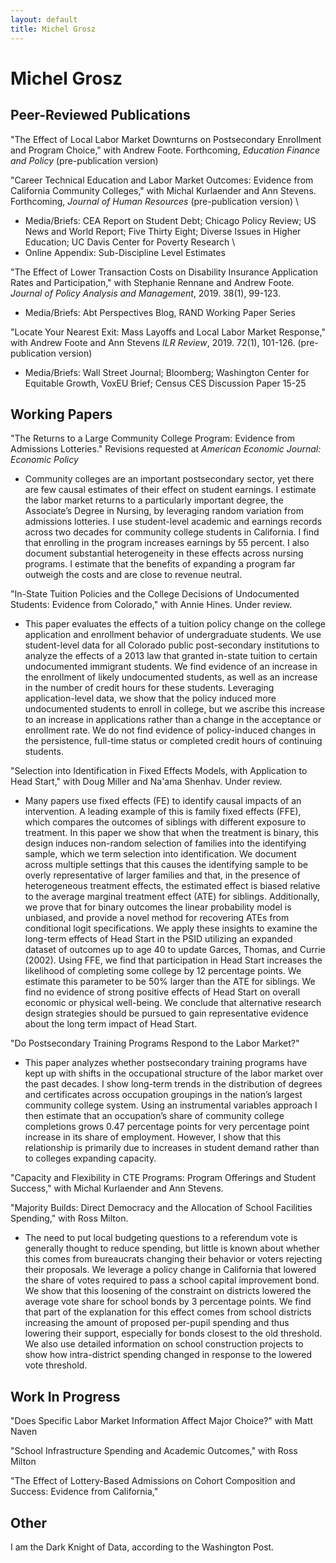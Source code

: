 ```yaml
---
layout: default
title: Michel Grosz
---
```

<div class="blurb">
	<h1>Michel Grosz</h1>
</div><!-- /.blurb -->



## Peer-Reviewed Publications

"The Effect of Local Labor Market Downturns on Postsecondary Enrollment and Program Choice," with Andrew Foote. Forthcoming, *Education Finance and Policy* (pre-publication version)


"Career Technical Education and Labor Market Outcomes: Evidence from California Community Colleges," with Michal Kurlaender and Ann Stevens. Forthcoming, *Journal of Human Resources* (pre-publication version) \
* Media/Briefs: CEA Report on Student Debt; Chicago Policy Review; US News and World Report; Five Thirty Eight; Diverse Issues in Higher Education; UC Davis Center for Poverty Research \
* Online Appendix: Sub-Discipline Level Estimates   

"The Effect of Lower Transaction Costs on Disability Insurance Application Rates and Participation," with Stephanie Rennane and Andrew Foote. *Journal of Policy Analysis and Management*, 2019. 38(1), 99-123.
* Media/Briefs: Abt Perspectives Blog, RAND Working Paper Series

"Locate Your Nearest Exit: Mass Layoffs and Local Labor Market Response," with Andrew Foote and Ann Stevens *ILR Review*, 2019. 72(1), 101-126. (pre-publication version)
* Media/Briefs: Wall Street Journal; Bloomberg; Washington Center for Equitable Growth, VoxEU Brief; Census CES Discussion Paper 15-25

## Working Papers

"The Returns to a Large Community College Program: Evidence from Admissions Lotteries." Revisions requested at *American Economic Journal: Economic Policy*
* Community colleges are an important postsecondary sector, yet there are few causal estimates of their effect on student earnings. I estimate the labor market returns to a particularly important degree, the Associate’s Degree in Nursing, by leveraging random variation from admissions lotteries. I use student-level academic and earnings records across two decades for community college students in California. I find that enrolling in the program increases earnings by 55 percent. I also document substantial heterogeneity in these effects across nursing programs. I estimate that the benefits of expanding a program far outweigh the costs and are close to revenue neutral.

"In-State Tuition Policies and the College Decisions of Undocumented Students: Evidence from Colorado," with Annie Hines. Under review.
* This paper evaluates the effects of a tuition policy change on the college application and enrollment behavior of undergraduate students. We use student-level data for all Colorado public post-secondary institutions to analyze the effects of a 2013 law that granted in-state tuition to certain undocumented immigrant students. We find evidence of an increase in the enrollment of likely undocumented students, as well as an increase in the number of credit hours for these students. Leveraging application-level data, we show that the policy induced more undocumented students to enroll in college, but we ascribe this increase to an increase in applications rather than a change in the acceptance or enrollment rate. We do not find evidence of policy-induced changes in the persistence, full-time status or completed credit hours of continuing students.

"Selection into Identification in Fixed Effects Models, with Application to Head Start," with Doug Miller and Na'ama Shenhav. Under review.
* Many papers use fixed effects (FE) to identify causal impacts of an intervention. A leading example of this is family fixed effects (FFE), which compares the outcomes of siblings with different exposure to treatment. In this paper we show that when the treatment is binary, this design induces non-random selection of families into the identifying sample, which we term selection into identification. We document across multiple settings that this causes the identifying sample to be overly representative of larger families and that, in the presence of heterogeneous treatment effects, the estimated effect is biased relative to the average marginal treatment effect (ATE) for siblings. Additionally, we prove that for binary outcomes the linear probability model is unbiased, and provide a novel method for recovering ATEs from conditional logit specifications. We apply these insights to examine the long-term effects of Head Start in the PSID utilizing an expanded dataset of outcomes up to age 40 to update Garces, Thomas, and Currie (2002). Using FFE, we find that participation in Head Start increases the likelihood of completing some college by 12 percentage points. We estimate this parameter to be 50% larger than the ATE for siblings. We find no evidence of strong positive effects of Head Start on overall economic or physical well-being. We conclude that alternative research design strategies should be pursued to gain representative evidence about the long term impact of Head Start.

"Do Postsecondary Training Programs Respond to the Labor Market?"
* This paper analyzes whether postsecondary training programs have kept up with shifts in the occupational structure of the 
labor market over the past decades. I show long-term trends in the distribution of degrees and certificates across occupation groupings in the nation’s largest community college system. Using an instrumental variables approach I then estimate that an occupation’s share of community college completions grows 0.47 percentage points for very percentage point increase in its share of employment. However, I show that this relationship is primarily due to increases in student demand rather than to colleges expanding capacity.

"Capacity and Flexibility in CTE Programs: Program Offerings and Student Success," with Michal Kurlaender and Ann Stevens.

"Majority Builds: Direct Democracy and the Allocation of School Facilities Spending," with Ross Milton.
* The need to put local budgeting questions to a referendum vote is generally thought to reduce spending, but little is known about whether this comes from bureaucrats changing their behavior or voters rejecting their proposals. We leverage a policy change in California that lowered the share of votes required to pass a school capital improvement bond. We show that this loosening of the constraint on districts lowered the average vote share for school bonds by 3 percentage points. We find that part of the explanation for this effect comes from school districts increasing the amount of proposed per-pupil spending and thus lowering their support, especially for bonds closest to the old threshold. We also use detailed information on school construction projects to show how intra-district spending changed in response to the lowered vote threshold. 

## Work In Progress

"Does Specific Labor Market Information Affect Major Choice?" with Matt Naven

"School Infrastructure Spending and Academic Outcomes," with Ross Milton

"The Effect of Lottery-Based Admissions on Cohort Composition and Success: Evidence from California,"

## Other

I am the Dark Knight of Data, according to the Washington Post.
